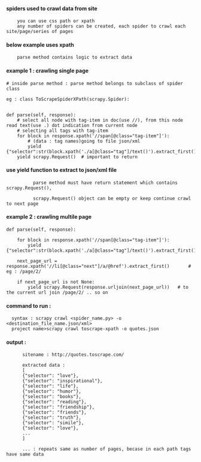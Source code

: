 #### spiders used to crawl data from site

        you can use css path or xpath        
        any number of spiders can be created, each spider to crawl each site/page/series of pages 


#### below example uses xpath

        parse method contains logic to extract data
        
        

#### example 1 :  crawling single page

    # inside parse method : parse method belongs to subclass of spider class 
    
    eg : class ToScrapeSpiderXPath(scrapy.Spider):


    def parse(self, response):
        # select all node with tag-item in doc(use //), from this node read text(use .) dot indication from current node
        # selecting all tags with tag-item
        for block in response.xpath('//span[@class="tag-item"]'):  
            # (data : tag names)going to file json/xml  
            yield {"selector":str(block.xpath('./a[@class="tag"]/text()').extract_first())}  
        yield scrapy.Request()  # important to return


#### use yield function to extract to json/xml file

              parse method must have return statement which contains scrapy.Request(), 

              scrapy.Request() object can be empty or keep continue crawl to next page





#### example 2 : crawling multile page

    def parse(self, response):
        
        for block in response.xpath('//span[@class="tag-item"]'):
            yield {"selector":str(block.xpath('./a[@class="tag"]/text()').extract_first())}

        next_page_url = response.xpath('//li[@class="next"]/a/@href').extract_first()		# eg : /page/2/

        if next_page_url is not None:
            yield scrapy.Request(response.urljoin(next_page_url))   # to the current url join /page/2/ .. so on


#### command to run :

      syntax : scrapy crawl <spider_name.py> -o <destination_file_name.json/xml>
      project name>scrapy crawl toscrape-xpath -o quotes.json

#### output : 

          sitename : http://quotes.toscrape.com/

          extracted data : 
          [
          {"selector": "love"},
          {"selector": "inspirational"},
          {"selector": "life"},
          {"selector": "humor"},
          {"selector": "books"},
          {"selector": "reading"},
          {"selector": "friendship"},
          {"selector": "friends"},
          {"selector": "truth"},
          {"selector": "simile"},
          {"selector": "love"},
          ... 
          ]

          ... : repeats same as number of pages, becase in each path tags have same data
